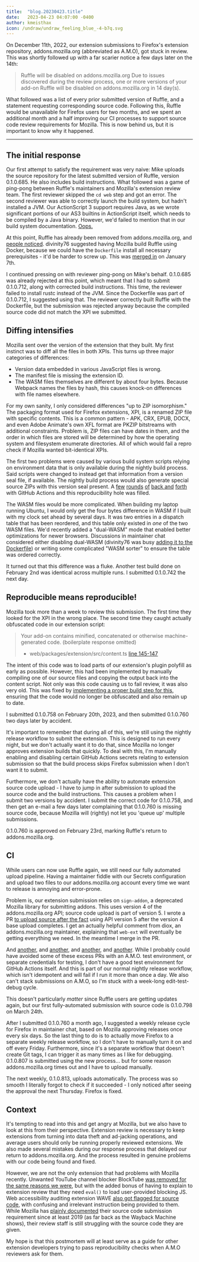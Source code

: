 ```yaml
---
title:  "blog.20230423.title"
date:   2023-04-23 04:07:00 -0400
author: kmeisthax
icon: /undraw/undraw_feeling_blue_-4-b7q.svg
---
```


On December 11th, 2022, our extension submissions to Firefox's extension repository, addons.mozilla.org (abbreviated as A.M.O), got stuck in review. This was shortly followed up with a far scarier notice a few days later on the 14th:

>Ruffle will be disabled on addons.mozilla.org
>Due to issues discovered during the review process, one or more versions of your add-on Ruffle will be disabled on addons.mozilla.org in 14 day(s).

What followed was a list of every prior submitted version of Ruffle, and a statement requesting corresponding source code. Following this, Ruffle would be unavailable for Firefox users for two months, and we spent an additional month and a half improving our CI processes to support source code review requirements for Mozilla. This is now behind us, but it is important to know why it happened.

---

## The initial response

Our first attempt to satisfy the requirement was very naive: Mike uploads the source repository for the latest submitted version of Ruffle, version 0.1.0.685. He also includes build instructions. What followed was a game of ping-pong between Ruffle's maintainers and Mozilla's extension review team. The first reviewer skipped the `cd web` step and got an error. The second reviewer was able to correctly launch the build system, but hadn't installed a JVM. Our ActionScript 3 support requires Java, as we wrote significant portions of our AS3 builtins in ActionScript itself, which needs to be compiled by a Java binary. However, we'd failed to mention that in our build system documentation. [Oops.](https://github.com/ruffle-rs/ruffle/pull/8959)

At this point, Ruffle has already been removed from addons.mozilla.org, and [people noticed](https://github.com/ruffle-rs/ruffle/issues/8799#issuecomment-1368047327). divinity76 suggested having Mozilla build Ruffle using Docker, because we could have the `Dockerfile` install all necessary prerequisites - it'd be harder to screw up. This was [merged in](https://github.com/ruffle-rs/ruffle/pull/9066) on January 7th.

I continued pressing on with reviewer ping-pong on Mike's behalf. 0.1.0.685 was already rejected at this point, which meant that I had to submit 0.1.0.712, along with corrected build instructions. This time, the reviewer failed to install rustc instead of the JVM. Since the Dockerfile was part of 0.1.0.712, I suggested using that. The reviewer correctly built Ruffle with the Dockerfile, but the submission was rejected anyway because the compiled source code did not match the XPI we submitted.

## Diffing intensifies

Mozilla sent over the version of the extension that they built. My first instinct was to diff all the files in both XPIs. This turns up three major categories of differences:

 * Version data embedded in various JavaScript files is wrong.
 * The manifest file is missing the extension ID.
 * The WASM files themselves are different by about four bytes. Because Webpack names the files by hash, this causes knock-on differences with file names elsewhere.

For my own sanity, I only considered differences "up to ZIP isomorphism." The packaging format used for Firefox extensions, XPI, is a renamed ZIP file with specific contents. This is a common pattern - APK, CRX, EPUB, DOCX, and even Adobe Animate's own XFL format are PKZIP bitstreams with additional constraints. Problem is, ZIP files can have dates in them, and the order in which files are stored will be determined by how the operating system and filesystem enumerate directories. All of which would fail a repro check if Mozilla wanted bit-identical XPIs.

The first two problems were caused by various build system scripts relying on environment data that is only available during the nightly build process. Said scripts were changed to instead get that information from a version seal file, if available. The nightly build process would also generate special source ZIPs with this version seal present. A [few](https://github.com/ruffle-rs/ruffle/pull/9244) [rounds](https://github.com/ruffle-rs/ruffle/pull/9344) [of](https://github.com/ruffle-rs/ruffle/pull/9353) [back and](https://github.com/ruffle-rs/ruffle/pull/9570) [forth](https://github.com/ruffle-rs/ruffle/pull/9633) with GitHub Actions and this reproducibility hole was filled.

The WASM files would be more complicated. When building my laptop running Ubuntu, I would only get the four bytes difference in WASM if I built with my clock set ahead by several days. It was two entries in a dispatch table that has been reordered, and this table only existed in *one* of the two WASM files. We'd recently added a "dual-WASM" mode that enabled better optimizations for newer browsers. Discussions in maintainer chat considered either disabling dual-WASM (divinity76 was busy [adding it to the Dockerfile](https://github.com/ruffle-rs/ruffle/pull/9121#issuecomment-1396261394)) or writing some complicated "WASM sorter" to ensure the table was ordered correctly.

It turned out that this difference was a fluke. Another test build done on February 2nd was identical across multiple runs. I submitted 0.1.0.742 the next day.

## Reproducible means reproducible!

Mozilla took more than a week to review this submission. The first time they looked for the XPI in the wrong place. The second time they caught actually obfuscated code in our extension script:

> Your add-on contains minified, concatenated or otherwise machine-generated code. (boilerplate response omitted)
> - web/packages/extension/src/content.ts [line 145-147](https://github.com/ruffle-rs/ruffle/pull/9588/files#diff-61744725fdd3172f6802244512c95dca65e7e70a722af0e99224d65d46759d3c)

The intent of this code was to load parts of our extension's plugin polyfill as early as possible. However, this had been implemented by manually compiling one of our source files and copying the output back into the content script. Not only was this code causing us to fail review, it was also very old. This was fixed by [implementing a proper build step for this](https://github.com/ruffle-rs/ruffle/pull/9588), ensuring that the code would no longer be obfuscated and also remain up to date.

I submitted 0.1.0.758 on February 20th, 2023, and then submitted 0.1.0.760 two days later by accident.

It's important to remember that during all of this, we're still using the nightly release workflow to submit the extension. This is designed to run every night, but we don't actually want it to do that, since Mozilla no longer approves extension builds that quickly. To deal with this, I'm manually enabling and disabling certain GitHub Actions secrets relating to extension submission so that the build process skips Firefox submission when I don't want it to submit.

Furthermore, we don't actually have the ability to automate extension source code upload - I have to jump in after submission to upload the source code and the build instructions. This causes a problem when I submit two versions by accident. I submit the correct code for 0.1.0.758, and then get an e-mail a few days later complaining that 0.1.0.760 is missing source code, because Mozilla will (rightly) not let you 'queue up' multiple submissions.

0.1.0.760 is approved on February 23rd, marking Ruffle's return to addons.mozilla.org.

## CI

While users can now use Ruffle again, we still need our fully automated upload pipeline. Having a maintainer fiddle with our Secrets configuration and upload two files to our addons.mozilla.org account every time we want to release is annoying and error-prone.

Problem is, our extension submission relies on `sign-addon`, a deprecated Mozilla library for submitting addons. This uses version 4 of the addons.mozilla.org API; source code upload is part of version 5. I wrote a PR [to upload source after the fact](https://github.com/ruffle-rs/ruffle/pull/9752) using API version 5 after the version 4 base upload completes. I get an actually helpful comment from diox, an addons.mozilla.org maintainer, explaining that `web-ext` will eventually be getting everything we need. In the meantime I merge in the PR.

And [another](https://github.com/ruffle-rs/ruffle/pull/9982), and [another](https://github.com/ruffle-rs/ruffle/pull/10260), and [another](https://github.com/ruffle-rs/ruffle/pull/10276), and [another](https://github.com/ruffle-rs/ruffle/pull/10351). While I probably could have avoided some of these excess PRs with an A.M.O. test environment, or separate credentials for testing, I don't have a good test environment for GitHub Actions itself. And this is part of our normal nightly release workflow, which isn't idempotent and will fail if I run it more than once a day. We also can't stack submissions on A.M.O, so I'm stuck with a week-long edit-test-debug cycle.

This doesn't particularly *matter* since Ruffle users are getting updates again, but our first fully-automated submission with source code is 0.1.0.798 on March 24th.

After I submitted 0.1.0.760 a month ago, I suggested a weekly release cycle for Firefox in maintainer chat, based on Mozilla approving releases once every six days. So the last thing to do is to actually move Firefox to a separate weekly release workflow, so I don't have to manually turn it on and off every Friday. Furthermore, since it's a separate workflow that doesn't create Git tags, I can trigger it as many times as I like for debugging. 0.1.0.807 is submitted using the new process... but for some reason addons.mozilla.org times out and I have to upload manually.

The next weekly, 0.1.0.813, uploads automatically. The process was so smooth I literally forgot to check if it succeeded - I only noticed after seeing the approval the next Thursday. Firefox is fixed.

## Context

It's tempting to read into this and get angry at Mozilla, but we also have to look at this from their perspective. Extension review is necessary to keep extensions from turning into data theft and ad-jacking operations, and average users should only be running properly reviewed extensions. We also made several mistakes during our response process that delayed our return to addons.mozilla.org. And the process resulted in genuine problems with our code being found and fixed.

However, we are not the only extension that had problems with Mozilla recently. Unwanted YouTube channel blocker BlockTube [was removed for the same reasons we were](https://github.com/amitbl/blocktube/issues/281), but with the added bonus of having to explain to extension review that they need `eval()` to load user-provided blocking JS. Web accessibility auditing extension WAVE [also got flagged for source code](https://discourse.mozilla.org/t/add-on-review-questions/82754/119), with confusing and irrelevant instruction being provided to them. While Mozilla has [plainly documented](https://extensionworkshop.com/documentation/publish/source-code-submission/) their source code submission requirement since at least 2019 (as far back as the Wayback Machine shows), their review staff is still struggling with the source code they are given.

My hope is that this postmortem will at least serve as a guide for other extension developers trying to pass reproducibility checks when A.M.O reviewers ask for them.
